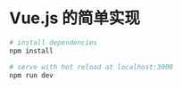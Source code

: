 Vue.js 的简单实现
===============

``` bash
# install dependencies
npm install

# serve with hot reload at localhost:3000
npm run dev
```